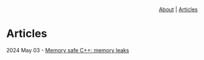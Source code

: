 <div id="header-menu" style="text-align:right;"><a href="/thundron.dev">About</a> | <a href="/thundron.dev/articles">Articles</a></div>

# Articles

2024 May 03 - [Memory safe C++: memory leaks](/memory-safe-cpp)
